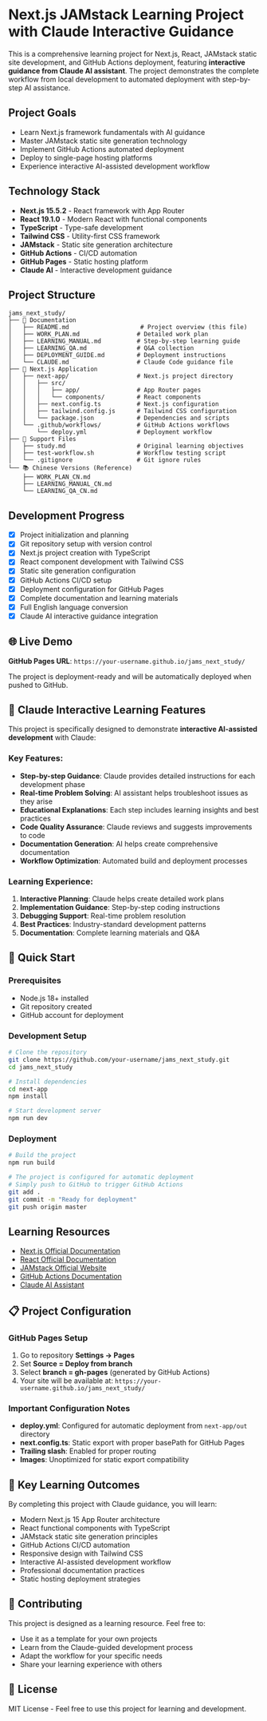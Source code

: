 # Next.js JAMstack Learning Project with Claude Interactive Guidance

This is a comprehensive learning project for Next.js, React, JAMstack static site development, and GitHub Actions deployment, featuring **interactive guidance from Claude AI assistant**. The project demonstrates the complete workflow from local development to automated deployment with step-by-step AI assistance.

## Project Goals

- Learn Next.js framework fundamentals with AI guidance
- Master JAMstack static site generation technology
- Implement GitHub Actions automated deployment
- Deploy to single-page hosting platforms
- Experience interactive AI-assisted development workflow

## Technology Stack

- **Next.js 15.5.2** - React framework with App Router
- **React 19.1.0** - Modern React with functional components
- **TypeScript** - Type-safe development
- **Tailwind CSS** - Utility-first CSS framework
- **JAMstack** - Static site generation architecture
- **GitHub Actions** - CI/CD automation
- **GitHub Pages** - Static hosting platform
- **Claude AI** - Interactive development guidance

## Project Structure

```
jams_next_study/
├── 📄 Documentation
│   ├── README.md                    # Project overview (this file)
│   ├── WORK_PLAN.md                # Detailed work plan
│   ├── LEARNING_MANUAL.md          # Step-by-step learning guide
│   ├── LEARNING_QA.md              # Q&A collection
│   ├── DEPLOYMENT_GUIDE.md         # Deployment instructions
│   └── CLAUDE.md                   # Claude Code guidance file
├── 🚀 Next.js Application
│   ├── next-app/                   # Next.js project directory
│   │   ├── src/
│   │   │   ├── app/                # App Router pages
│   │   │   └── components/         # React components
│   │   ├── next.config.ts          # Next.js configuration
│   │   ├── tailwind.config.js      # Tailwind CSS configuration
│   │   └── package.json            # Dependencies and scripts
│   └── .github/workflows/          # GitHub Actions workflows
│       └── deploy.yml              # Deployment workflow
├── 🔧 Support Files
│   ├── study.md                    # Original learning objectives
│   ├── test-workflow.sh            # Workflow testing script
│   └── .gitignore                  # Git ignore rules
└── 📚 Chinese Versions (Reference)
    ├── WORK_PLAN_CN.md
    ├── LEARNING_MANUAL_CN.md
    └── LEARNING_QA_CN.md
```

## Development Progress

- [x] Project initialization and planning
- [x] Git repository setup with version control
- [x] Next.js project creation with TypeScript
- [x] React component development with Tailwind CSS
- [x] Static site generation configuration
- [x] GitHub Actions CI/CD setup
- [x] Deployment configuration for GitHub Pages
- [x] Complete documentation and learning materials
- [x] Full English language conversion
- [x] Claude AI interactive guidance integration

## 🌐 Live Demo

**GitHub Pages URL**: `https://your-username.github.io/jams_next_study/`

The project is deployment-ready and will be automatically deployed when pushed to GitHub.

## 🤖 Claude Interactive Learning Features

This project is specifically designed to demonstrate **interactive AI-assisted development** with Claude:

### Key Features:
- **Step-by-step Guidance**: Claude provides detailed instructions for each development phase
- **Real-time Problem Solving**: AI assistant helps troubleshoot issues as they arise
- **Educational Explanations**: Each step includes learning insights and best practices
- **Code Quality Assurance**: Claude reviews and suggests improvements to code
- **Documentation Generation**: AI helps create comprehensive documentation
- **Workflow Optimization**: Automated build and deployment processes

### Learning Experience:
1. **Interactive Planning**: Claude helps create detailed work plans
2. **Implementation Guidance**: Step-by-step coding instructions
3. **Debugging Support**: Real-time problem resolution
4. **Best Practices**: Industry-standard development patterns
5. **Documentation**: Complete learning materials and Q&A

## 🚀 Quick Start

### Prerequisites
- Node.js 18+ installed
- Git repository created
- GitHub account for deployment

### Development Setup
```bash
# Clone the repository
git clone https://github.com/your-username/jams_next_study.git
cd jams_next_study

# Install dependencies
cd next-app
npm install

# Start development server
npm run dev
```

### Deployment
```bash
# Build the project
npm run build

# The project is configured for automatic deployment
# Simply push to GitHub to trigger GitHub Actions
git add .
git commit -m "Ready for deployment"
git push origin master
```

## Learning Resources

- [Next.js Official Documentation](https://nextjs.org/docs)
- [React Official Documentation](https://reactjs.org/docs)
- [JAMstack Official Website](https://jamstack.org/)
- [GitHub Actions Documentation](https://docs.github.com/en/actions)
- [Claude AI Assistant](https://claude.ai/)

## 📋 Project Configuration

### GitHub Pages Setup
1. Go to repository **Settings → Pages**
2. Set **Source = Deploy from branch**
3. Select **branch = gh-pages** (generated by GitHub Actions)
4. Your site will be available at: `https://your-username.github.io/jams_next_study/`

### Important Configuration Notes
- **deploy.yml**: Configured for automatic deployment from `next-app/out` directory
- **next.config.ts**: Static export with proper basePath for GitHub Pages
- **Trailing slash**: Enabled for proper routing
- **Images**: Unoptimized for static export compatibility

## 🎯 Key Learning Outcomes

By completing this project with Claude guidance, you will learn:
- Modern Next.js 15 App Router architecture
- React functional components with TypeScript
- JAMstack static site generation principles
- GitHub Actions CI/CD automation
- Responsive design with Tailwind CSS
- Interactive AI-assisted development workflow
- Professional documentation practices
- Static hosting deployment strategies

## 🤝 Contributing

This project is designed as a learning resource. Feel free to:
- Use it as a template for your own projects
- Learn from the Claude-guided development process
- Adapt the workflow for your specific needs
- Share your learning experience with others

## 📄 License

MIT License - Feel free to use this project for learning and development.